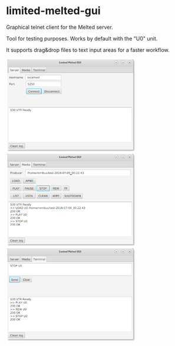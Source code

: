 # limited-melted-gui
Graphical telnet client for the Melted server.

Tool for testing purposes. Works by default with the "U0" unit.

It supports drag&drop files to text input areas for a faster workflow.


 
<p align="left">
  <img src="img/a-server.png" width="350"/>
  <img src="img/b-media.png" width="350"/>
  <img src="img/c-terminal.png" width="350"/>
</p>
